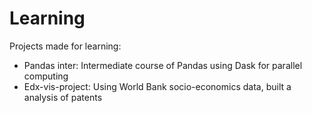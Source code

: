 # Learning

Projects made for learning:
- Pandas inter: Intermediate course of Pandas using Dask for parallel computing
- Edx-vis-project: Using World Bank socio-economics data, built a analysis of patents
